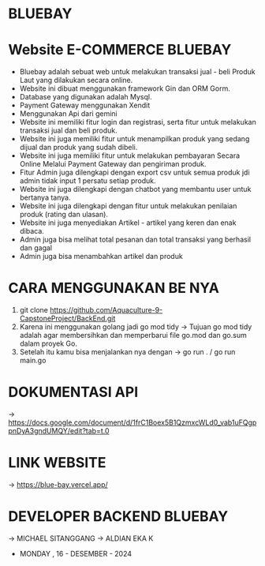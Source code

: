 # BLUEBAY

# Website E-COMMERCE BLUEBAY 
- Bluebay adalah sebuat web untuk melakukan transaksi jual - beli Produk Laut yang dilakukan secara online.
- Website ini dibuat menggunakan framework Gin dan ORM Gorm.
- Database yang digunakan adalah Mysql.
- Payment Gateway menggunakan Xendit
- Menggunakan Api dari gemini
- Website ini memiliki fitur login dan registrasi, serta fitur untuk melakukan transaksi jual dan beli produk.
- Website ini juga memiliki fitur untuk menampilkan produk yang sedang dijual dan produk yang sudah dibeli.
- Website ini juga memiliki fitur untuk melakukan pembayaran Secara Online Melalui Payment Gateway dan pengiriman produk.
- Fitur Admin juga dilengkapi dengan export csv untuk semua produk jdi admin tidak input 1 persatu setiap produk.
- Website ini juga dilengkapi dengan chatbot yang membantu user untuk bertanya tanya.
- Website ini juga dilengkapi dengan fitur untuk melakukan penilaian produk (rating dan ulasan).
- Website ini juga menyediakan Artikel - artikel yang keren dan enak dibaca.
- Admin juga bisa melihat total pesanan dan total transaksi yang berhasil dan gagal
- Admin juga bisa menambahkan artikel dan produk


# CARA MENGGUNAKAN BE NYA 
1. git clone https://github.com/Aquaculture-9-CapstoneProject/BackEnd.git
2. Karena ini menggunakan golang jadi go mod tidy 
   -> Tujuan go mod tidy adalah agar membersihkan dan memperbarui file go.mod dan go.sum dalam proyek Go.
3. Setelah itu kamu bisa menjalankan nya dengan 
   -> go run . / go run main.go


# DOKUMENTASI API 
   -> https://docs.google.com/document/d/1frC1Boex5B1QzmxcWLd0_vab1uFQgppnDyA3gndUMQY/edit?tab=t.0

# LINK WEBSITE 
   -> https://blue-bay.vercel.app/

# DEVELOPER BACKEND BLUEBAY
   -> MICHAEL SITANGGANG
   -> ALDIAN EKA K

- MONDAY , 16 - DESEMBER - 2024
